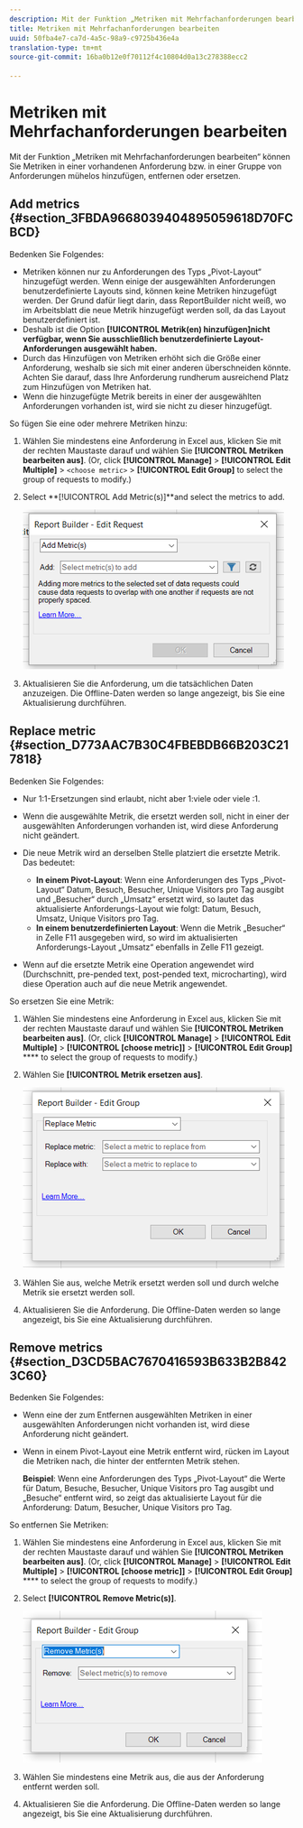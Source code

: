 ```yaml
---
description: Mit der Funktion „Metriken mit Mehrfachanforderungen bearbeiten“ können Sie Metriken in einer vorhandenen Anforderung bzw. in einer Gruppe von Anforderungen mühelos hinzufügen, entfernen oder ersetzen.
title: Metriken mit Mehrfachanforderungen bearbeiten
uuid: 50fba4e7-ca7d-4a5c-98a9-c9725b436e4a
translation-type: tm+mt
source-git-commit: 16ba0b12e0f70112f4c10804d0a13c278388ecc2

---
```



# Metriken mit Mehrfachanforderungen bearbeiten

Mit der Funktion „Metriken mit Mehrfachanforderungen bearbeiten“ können Sie Metriken in einer vorhandenen Anforderung bzw. in einer Gruppe von Anforderungen mühelos hinzufügen, entfernen oder ersetzen.

## Add metrics {#section_3FBDA9668039404895059618D70FCBCD}

Bedenken Sie Folgendes:

* Metriken können nur zu Anforderungen des Typs „Pivot-Layout“ hinzugefügt werden. Wenn einige der ausgewählten Anforderungen benutzerdefinierte Layouts sind, können keine Metriken hinzugefügt werden. Der Grund dafür liegt darin, dass ReportBuilder nicht weiß, wo im Arbeitsblatt die neue Metrik hinzugefügt werden soll, da das Layout benutzerdefiniert ist.
* Deshalb ist die Option **[!UICONTROL Metrik(en) hinzufügen]nicht verfügbar, wenn Sie ausschließlich benutzerdefinierte Layout-Anforderungen ausgewählt haben.**
* Durch das Hinzufügen von Metriken erhöht sich die Größe einer Anforderung, weshalb sie sich mit einer anderen überschneiden könnte. Achten Sie darauf, dass Ihre Anforderung rundherum ausreichend Platz zum Hinzufügen von Metriken hat.
* Wenn die hinzugefügte Metrik bereits in einer der ausgewählten Anforderungen vorhanden ist, wird sie nicht zu dieser hinzugefügt.

So fügen Sie eine oder mehrere Metriken hinzu:

1. Wählen Sie mindestens eine Anforderung in Excel aus, klicken Sie mit der rechten Maustaste darauf und wählen Sie **[!UICONTROL Metriken bearbeiten aus]**. (Or, click **[!UICONTROL Manage]** &gt; **[!UICONTROL Edit Multiple]** &gt; `<choose metric>` &gt; **[!UICONTROL Edit Group]** to select the group of requests to modify.)
1. Select **[!UICONTROL Add Metric(s)]**and select the metrics to add.

   ![](assets/add_metric.png)

1. Aktualisieren Sie die Anforderung, um die tatsächlichen Daten anzuzeigen. Die Offline-Daten werden so lange angezeigt, bis Sie eine Aktualisierung durchführen.

## Replace metric {#section_D773AAC7B30C4FBEBDB66B203C217818}

Bedenken Sie Folgendes:

* Nur 1:1-Ersetzungen sind erlaubt, nicht aber 1:viele oder viele :1.
* Wenn die ausgewählte Metrik, die ersetzt werden soll, nicht in einer der ausgewählten Anforderungen vorhanden ist, wird diese Anforderung nicht geändert.
* Die neue Metrik wird an derselben Stelle platziert die ersetzte Metrik. Das bedeutet:

   * **In einem Pivot-Layout**: Wenn eine Anforderungen des Typs „Pivot-Layout“ Datum, Besuch, Besucher, Unique Visitors pro Tag ausgibt und „Besucher“ durch „Umsatz“ ersetzt wird, so lautet das aktualisierte Anforderungs-Layout wie folgt: Datum, Besuch, Umsatz, Unique Visitors pro Tag.
   * **In einem benutzerdefinierten Layout**: Wenn die Metrik „Besucher“ in Zelle F11 ausgegeben wird, so wird im aktualisierten Anforderungs-Layout „Umsatz“ ebenfalls in Zelle F11 gezeigt.

* Wenn auf die ersetzte Metrik eine Operation angewendet wird (Durchschnitt, pre-pended text, post-pended text, microcharting), wird diese Operation auch auf die neue Metrik angewendet.

So ersetzen Sie eine Metrik:

1. Wählen Sie mindestens eine Anforderung in Excel aus, klicken Sie mit der rechten Maustaste darauf und wählen Sie **[!UICONTROL Metriken bearbeiten aus]**. (Or, click **[!UICONTROL Manage]** &gt; **[!UICONTROL Edit Multiple]** &gt; **[!UICONTROL [choose metric]]** &gt; **[!UICONTROL Edit Group]** **** to select the group of requests to modify.)

1. Wählen Sie **[!UICONTROL Metrik ersetzen aus]**.

   ![](assets/replace_metric.png)

1. Wählen Sie aus, welche Metrik ersetzt werden soll und durch welche Metrik sie ersetzt werden soll.
1. Aktualisieren Sie die Anforderung. Die Offline-Daten werden so lange angezeigt, bis Sie eine Aktualisierung durchführen.

## Remove metrics {#section_D3CD5BAC7670416593B633B2B8423C60}

Bedenken Sie Folgendes:

* Wenn eine der zum Entfernen ausgewählten Metriken in einer ausgewählten Anforderungen nicht vorhanden ist, wird diese Anforderung nicht geändert.
* Wenn in einem Pivot-Layout eine Metrik entfernt wird, rücken im Layout die Metriken nach, die hinter der entfernten Metrik stehen.

   **Beispiel**: Wenn eine Anforderungen des Typs „Pivot-Layout“ die Werte für Datum, Besuche, Besucher, Unique Visitors pro Tag ausgibt und „Besuche“ entfernt wird, so zeigt das aktualisierte Layout für die Anforderung: Datum, Besucher, Unique Visitors pro Tag.

So entfernen Sie Metriken:

1. Wählen Sie mindestens eine Anforderung in Excel aus, klicken Sie mit der rechten Maustaste darauf und wählen Sie **[!UICONTROL Metriken bearbeiten aus]**. (Or, click **[!UICONTROL Manage]** &gt; **[!UICONTROL Edit Multiple]** &gt; **[!UICONTROL [choose metric]]** &gt; **[!UICONTROL Edit Group]** **** to select the group of requests to modify.)

1. Select **[!UICONTROL Remove Metric(s)]**.

   ![](assets/remove_metric.png)

1. Wählen Sie mindestens eine Metrik aus, die aus der Anforderung entfernt werden soll.
1. Aktualisieren Sie die Anforderung. Die Offline-Daten werden so lange angezeigt, bis Sie eine Aktualisierung durchführen.

